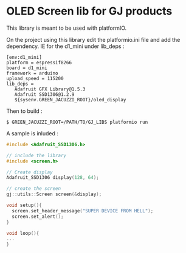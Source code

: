 # OLED Screen lib for GJ products

This library is meant to be used with platformIO.

On the project using this library edit the platformio.ini file and add the dependency. IE for the d1_mini under lib_deps :

```
[env:d1_mini]
platform = espressif8266
board = d1_mini
framework = arduino
upload_speed = 115200
lib_deps =
   Adafruit GFX Library@1.5.3
   Adafruit SSD1306@1.2.9
   ${sysenv.GREEN_JACUZZI_ROOT}/oled_display

```

Then to build :

```
$ GREEN_JACUZZI_ROOT=/PATH/TO/GJ_LIBS platformio run
```

A sample is inluded :

```c++
#include <Adafruit_SSD1306.h>

// include the library
#include <screen.h>

// Create display
Adafruit_SSD1306 display(128, 64);

// create the screen
gj::utils::Screen screen(&display);

void setup(){
  screen.set_header_message("SUPER DEVICE FROM HELL");
  screen.set_alert();
}

void loop(){
...
}
```
